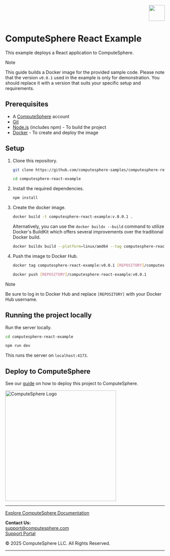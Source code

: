 <p align="right">
    <a href="https://computesphere.com/"><img src="https://pepublicassets.blob.core.windows.net/public-assets/computesphere-favicon.svg" width="50px" /></a>
</p>

# ComputeSphere React Example

This example deploys a React application to ComputeSphere.

> [!NOTE]
> This guide builds a Docker image for the provided sample code. Please note that the version `v0.0.1` used in the example is only for demonstration. You should replace it with a version that suits your specific setup and requirements.

## Prerequisites

- A [ComputeSphere](https://computesphere.com) account
- [Git](https://git-scm.com/downloads)
- [Node.js](https://nodejs.org/en/download/package-manager) (includes npm) - To build the project
- [Docker](https://docs.docker.com/engine/install/) - To create and deploy the image

## Setup

1. Clone this repository.

    ```bash
    git clone https://github.com/computesphere-samples/computesphere-react-example.git

    cd computesphere-react-example
    ```

2. Install the required dependencies.

    ```bash
    npm install
    ```

3. Create the docker image.

    ```bash
    docker build -t computesphere-react-example:v.0.0.1 .
    ```

    Alternatively, you can use the `docker buildx --build` command to utilize Docker's BuildKit which offers several improvements over the traditional Docker build.
    
    ```bash
    docker buildx build --platform=linux/amd64 --tag computesphere-react-example:v0.0.1 .
    ``` 

4. Push the image to Docker Hub.

    ```bash
    docker tag computesphere-react-example:v0.0.1 [REPOSITORY]/computesphere-react-example:v0.0.1

    docker push [REPOSITORY]/computesphere-react-example:v0.0.1
    ```

> [!NOTE]
> Be sure to log in to Docker Hub and replace `[REPOSITORY]` with your Docker Hub username.

## Running the project locally

Run the server locally.

```bash
cd computesphere-react-example

npm run dev
```

This runs the server on `localhost:4173`.

## Deploy to ComputeSphere

See our [guide](https://docs.computesphere.com/docs/getting-started/quickstart/getting-started-with-react) on how to deploy this project to ComputeSphere.

<!-- Check if this is the right link to the dashboard -->
<a href="https://console.computesphere.com"> <img src="https://pepublicassets.blob.core.windows.net/public-assets/computesphere-full-logo.png" width="350px" alt="ComputeSphere Logo"> </a>

---
[Explore ComputeSphere Documentation](https://docs.computesphere.com)

**Contact Us:**  
[support@computesphere.com](mailto:support@computesphere.com)  
[Support Portal](https://support.computesphere.com/portal)

&copy; 2025 ComputeSphere LLC. All Rights Reserved.

---
